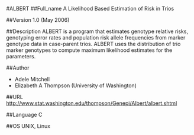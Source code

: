 #ALBERT
##Full_name
A Likelihood Based Estimation of Risk in Trios

##Version
1.0 (May 2006)

##Description
ALBERT is a program that estimates genotype relative risks, genotyping error rates and population risk allele frequencies from marker genotype data in case-parent trios. ALBERT uses the distribution of trio marker genotypes to compute maximum likelihood estimates for the parameters.

##Author
* Adele Mitchell
* Elizabeth A Thompson (University of Washington)

##URL
http://www.stat.washington.edu/thompson/Genepi/Albert/albert.shtml

##Language
C

##OS
UNIX, Linux

